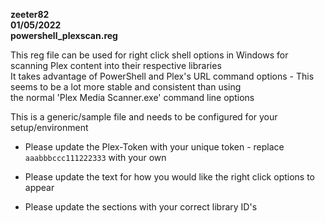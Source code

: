 **zeeter82**  
**01/05/2022**  
**powershell_plexscan.reg**  
  
  
  
This reg file can be used for right click shell options in Windows for scanning Plex content into their respective libraries  
It takes advantage of PowerShell and Plex's URL command options - This seems to be a lot more stable and consistent than using  
the normal 'Plex Media Scanner.exe' command line options  
  
  
  
This is a generic/sample file and needs to be configured for your setup/environment  
  
  
  
* Please update the Plex-Token with your unique token - replace `aaabbbccc111222333` with your own  
  
* Please update the text for how you would like the right click options to appear  
  
* Please update the sections with your correct library ID's  
  